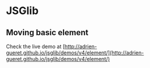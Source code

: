 # JSGlib
## Moving basic element

Check the live demo at [http://adrien-gueret.github.io/jsglib/demos/v4/element/](http://adrien-gueret.github.io/jsglib/demos/v4/element/)